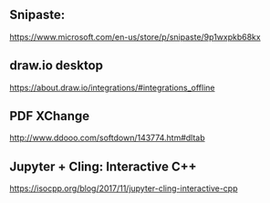 ## Snipaste:
https://www.microsoft.com/en-us/store/p/snipaste/9p1wxpkb68kx
  
    
## draw.io desktop
https://about.draw.io/integrations/#integrations_offline  

## PDF XChange
http://www.ddooo.com/softdown/143774.htm#dltab  


## Jupyter + Cling: Interactive C++
https://isocpp.org/blog/2017/11/jupyter-cling-interactive-cpp  
